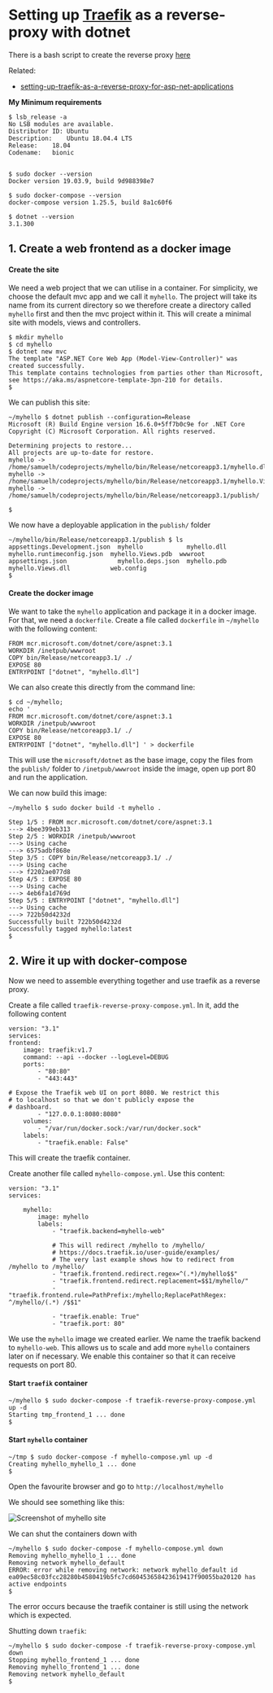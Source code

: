 # Setting up [Traefik](https://traefik.io/) as a reverse-proxy with dotnet


There is a bash script to create the reverse proxy <a href="./traefik-reverse-proxy-setup.sh" >here </a>

Related:
* [setting-up-traefik-as-a-reverse-proxy-for-asp-net-applications](https://blog.codeship.com/setting-up-traefik-as-a-reverse-proxy-for-asp-net-applications/)

<b> My Minimum requirements </b>


    $ lsb_release -a
    No LSB modules are available.
    Distributor ID:	Ubuntu
    Description:	Ubuntu 18.04.4 LTS
    Release:	18.04
    Codename:	bionic


    $ sudo docker --version
    Docker version 19.03.9, build 9d988398e7

    $ sudo docker-compose --version
    docker-compose version 1.25.5, build 8a1c60f6

    $ dotnet --version
    3.1.300



## 1. Create a web frontend as a docker image


#### Create the site
We need a web project that we can utilise in a container. For simplicity, we choose the default mvc app and we call it `myhello`. The project will take its name from its current directory so we therefore create a directory called `myhello` first and then the mvc project within it. This will create a minimal site with models, views and controllers.

    $ mkdir myhello
    $ cd myhello
    $ dotnet new mvc
    The template "ASP.NET Core Web App (Model-View-Controller)" was created successfully.
    This template contains technologies from parties other than Microsoft, see https://aka.ms/aspnetcore-template-3pn-210 for details.
    $


We can publish this site:

    ~/myhello $ dotnet publish --configuration=Release
    Microsoft (R) Build Engine version 16.6.0+5ff7b0c9e for .NET Core
    Copyright (C) Microsoft Corporation. All rights reserved.

    Determining projects to restore...
    All projects are up-to-date for restore.
    myhello -> /home/samuelh/codeprojects/myhello/bin/Release/netcoreapp3.1/myhello.dll
    myhello -> /home/samuelh/codeprojects/myhello/bin/Release/netcoreapp3.1/myhello.Views.dll
    myhello -> /home/samuelh/codeprojects/myhello/bin/Release/netcoreapp3.1/publish/

    $

    
We now have a deployable application in the `publish/` folder

    ~/myhello/bin/Release/netcoreapp3.1/publish $ ls
    appsettings.Development.json  myhello            myhello.dll  myhello.runtimeconfig.json  myhello.Views.pdb  wwwroot
    appsettings.json              myhello.deps.json  myhello.pdb  myhello.Views.dll           web.config
    $


#### Create the docker image

We want to take the `myhello` application and package it in a docker image. For that, we need a `dockerfile`. Create a file called `dockerfile` in `~/myhello` with the following content:

    FROM mcr.microsoft.com/dotnet/core/aspnet:3.1
    WORKDIR /inetpub/wwwroot
    COPY bin/Release/netcoreapp3.1/ ./
    EXPOSE 80
    ENTRYPOINT ["dotnet", "myhello.dll"]


We can also create this directly from the command line:


    $ cd ~/myhello;
    echo '
    FROM mcr.microsoft.com/dotnet/core/aspnet:3.1
    WORKDIR /inetpub/wwwroot
    COPY bin/Release/netcoreapp3.1/ ./
    EXPOSE 80
    ENTRYPOINT ["dotnet", "myhello.dll"] ' > dockerfile

This will use the `microsoft/dotnet` as the base image, copy the files from the `publish/` folder to `/inetpub/wwwroot` inside the image, open up port 80 and run the application.

We can now build this image:

    ~/myhello $ sudo docker build -t myhello .

    Step 1/5 : FROM mcr.microsoft.com/dotnet/core/aspnet:3.1
    ---> 4bee399eb313
    Step 2/5 : WORKDIR /inetpub/wwwroot
    ---> Using cache
    ---> 6575adbf868e
    Step 3/5 : COPY bin/Release/netcoreapp3.1/ ./
    ---> Using cache
    ---> f2202ae077d8
    Step 4/5 : EXPOSE 80
    ---> Using cache
    ---> 4eb6fa1d769d
    Step 5/5 : ENTRYPOINT ["dotnet", "myhello.dll"]
    ---> Using cache
    ---> 722b50d4232d
    Successfully built 722b50d4232d
    Successfully tagged myhello:latest
    $


## 2. Wire it up with docker-compose


Now we need to assemble everything together and use traefik as a reverse proxy.

Create a file called `traefik-reverse-proxy-compose.yml`. In it, add the following content

    version: "3.1"
    services:
    frontend:
        image: traefik:v1.7
        command: --api --docker --logLevel=DEBUG
        ports:
            - "80:80"
            - "443:443"

    # Expose the Traefik web UI on port 8080. We restrict this
    # to localhost so that we don't publicly expose the
    # dashboard.
            - "127.0.0.1:8080:8080"
        volumes:
            - "/var/run/docker.sock:/var/run/docker.sock"
        labels:
            - "traefik.enable: False"


This will create the traefik container.

Create another file called `myhello-compose.yml`. Use this content:

    version: "3.1"
    services:

        myhello:
            image: myhello
            labels:        
                - "traefik.backend=myhello-web"      

                # This will redirect /myhello to /myhello/
                # https://docs.traefik.io/user-guide/examples/
                # The very last example shows how to redirect from /myhello to /myhello/
                - "traefik.frontend.redirect.regex=^(.*)/myhello$$"
                - "traefik.frontend.redirect.replacement=$$1/myhello/"      
                - "traefik.frontend.rule=PathPrefix:/myhello;ReplacePathRegex: ^/myhello/(.*) /$$1"

                - "traefik.enable: True"
                - "traefik.port: 80"

We use the `myhello` image we created earlier. We name the traefik backend to `myhello-web`. This allows us to scale and add more `myhello` containers later on if necessary. We enable this container so that it can receive requests on port 80.

#### Start `traefik` container

    ~/myhello $ sudo docker-compose -f traefik-reverse-proxy-compose.yml up -d
    Starting tmp_frontend_1 ... done
    $

#### Start `nyhello` container

    ~/tmp $ sudo docker-compose -f myhello-compose.yml up -d
    Creating myhello_myhello_1 ... done
    $

Open the favourite browser and go to `http://localhost/myhello`



We should see something like this:


<img src="./myhello-site.png" alt="Screenshot of myhello site" />


We can shut the containers down with 

    ~/myhello $ sudo docker-compose -f myhello-compose.yml down
    Removing myhello_myhello_1 ... done
    Removing network myhello_default
    ERROR: error while removing network: network myhello_default id ea09ec58c03fcc28280b4580419b5fc7cd60453658423619417f90055ba20120 has active endpoints
    $

The error occurs because the traefik container is still using the network which is expected.

Shutting down `traefik`:

    ~/myhello $ sudo docker-compose -f traefik-reverse-proxy-compose.yml down
    Stopping myhello_frontend_1 ... done
    Removing myhello_frontend_1 ... done
    Removing network myhello_default
    $
